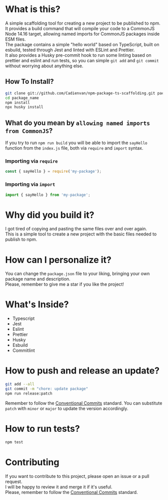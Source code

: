 # What is this?

A simple scaffolding tool for creating a new project to be published to npm.  
It provides a build command that will compile your code to a CommonJS Node 14.16 target, allowing named imports for CommonJS packages inside ESM files.  
The package contains a simple "hello world" based on TypeScript, built on esbuild, tested through Jest and linted with ESLint and Prettier.  
It also provides a Husky pre-commit hook to run some linting based on prettier and eslint and run tests, so you can simple `git add` and `git commit` without worrying about anything else.

## How To Install?

```bash
git clone git://github.com/Cadienvan/npm-package-ts-scaffolding.git package_name
cd package_name
npm install
npx husky install
```

## What do you mean by `allowing named imports from CommonJS`?

If you try to run `npm run build` you will be able to import the `sayHello` function from the `index.js` file, both via `require` and `import` syntax.

### Importing via `require`

```js
const { sayHello } = require('my-package');
```

### Importing via `import`

```js
import { sayHello } from 'my-package';
```

# Why did you build it?

I got tired of copying and pasting the same files over and over again.  
This is a simple tool to create a new project with the basic files needed to publish to npm.

# How can I personalize it?

You can change the `package.json` file to your liking, bringing your own package name and description.  
Please, remember to give me a star if you like the project!

# What's Inside?

- Typescript
- Jest
- Eslint
- Prettier
- Husky
- Esbuild
- Commitlint

# How to push and release an update?

```bash
git add --all
git commit -m "chore: update package"
npm run release:patch
```

Remember to follow the [Conventional Commits](https://www.conventionalcommits.org/en/v1.0.0/) standard.
You can substitute `patch` with `minor` or `major` to update the version accordingly.

# How to run tests?

```bash
npm test
```

# Contributing

If you want to contribute to this project, please open an issue or a pull request.  
I will be happy to review it and merge it if it's useful.  
Please, remember to follow the [Conventional Commits](https://www.conventionalcommits.org/en/v1.0.0/) standard.
